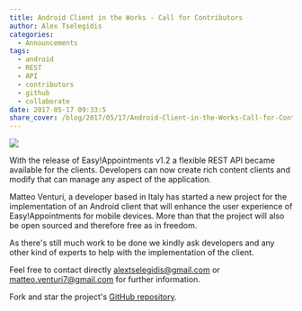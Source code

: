 ```yaml
---
title: Android Client in the Works - Call for Contributors
author: Alex Tselegidis
categories:
  - Announcements
tags:
  - android
  - REST
  - API
  - contributors
  - github
  - collaborate
date: 2017-05-17 09:33:5
share_cover: /blog/2017/05/17/Android-Client-in-the-Works-Call-for-Contributors/android-client.png
---
```


![](android-client.png)


With the release of Easy!Appointments v1.2 a flexible REST API became available for the clients. Developers can now create rich content clients and modify that can manage any aspect of the application. 

Matteo Venturi, a developer based in Italy has started a new project for the implementation of an Android client that will enhance the user experience of Easy!Appointments for mobile devices. More than that the project will also be open sourced and therefore free as in freedom. 

As there's still much work to be done we kindly ask developers and any other kind of experts to help with the implementation of the client. 

Feel free to contact directly [alextselegidis@gmail.com](mailto:alextselegidis@gmail.com) or [matteo.venturi7@gmail.com](mailto:matteo.venturi7@gmail.com) for further information. 
 
Fork and star the project's [GitHub repository](https://github.com/matteoventuri7/android-easyappointments). 
